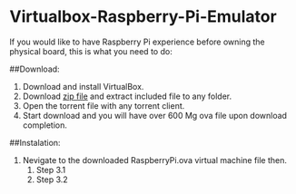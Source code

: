 # Virtualbox-Raspberry-Pi-Emulator

If you would like to have Raspberry Pi experience before owning the physical board, this is what you need to do:

##Download:
1. Download and install VirtualBox.
2. Download [zip file](http://ediy.com.my/Downloads/Raspberry%20Pi/RaspberryPi.VirtualBox.zip) and extract included file to any folder.
3. Open the torrent file with any torrent client.
4. Start download and you will have over 600 Mg ova file upon download completion.

##Instalation:
1. Nevigate to the downloaded RaspberryPi.ova virtual machine file then.
   1. Step 3.1
   2. Step 3.2
